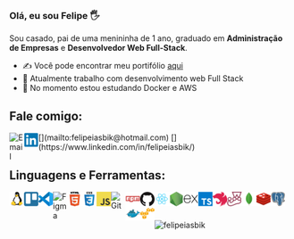 ### Olá, eu sou Felipe 🖐
Sou casado, pai de uma menininha de 1 ano, graduado em **Administração de Empresas** e **Desenvolvedor Web Full-Stack**.

- ✍ Você pode encontrar meu portifólio [aqui](https://github.com/felipeiasbik?tab=repositories)
- 🔭 Atualmente trabalho com desenvolvimento web Full Stack
- 🌱 No momento estou estudando Docker e AWS

## Fale comigo:
<div>
    [<img align="left" alt="Email" width="26px" src="https://upload.wikimedia.org/wikipedia/commons/4/4e/Mail_%28iOS%29.svg" />](mailto:felipeiasbik@hotmail.com)
    [<img align="left" alt="LinkedIn" width="26px" src="https://github.com/devicons/devicon/blob/master/icons/linkedin/linkedin-original.svg" />](https://www.linkedin.com/in/felipeiasbik/)
</div>


## Linguagens e Ferramentas:
<div>
<img align="left" alt="Linux" width="26px"
    src="https://raw.githubusercontent.com/devicons/devicon/master/icons/linux/linux-original.svg" />
    <img align="left" alt="Trello" width="26px"
    src="https://github.com/devicons/devicon/blob/master/icons/trello/trello-plain.svg" />
    <img align="left" alt="Visual Studio Code" width="26px" src="https://github.com/devicons/devicon/blob/master/icons/vscode/vscode-original.svg" />
    <img align="left" alt="Figma" width="26px"
    src="https://www.vectorlogo.zone/logos/figma/figma-icon.svg" />
    <img align="left" alt="HTML5" width="26px" src="https://raw.githubusercontent.com/github/explore/80688e429a7d4ef2fca1e82350fe8e3517d3494d/topics/html/html.png" />
    <img align="left" alt="CSS3" width="26px" src="https://raw.githubusercontent.com/github/explore/80688e429a7d4ef2fca1e82350fe8e3517d3494d/topics/css/css.png" />
    <img align="left" alt="JavaScript" width="26px" src="https://raw.githubusercontent.com/github/explore/80688e429a7d4ef2fca1e82350fe8e3517d3494d/topics/javascript/javascript.png" />
    <img align="left" alt="Git" width="26px"
    src="https://www.vectorlogo.zone/logos/git-scm/git-scm-icon.svg" />
    <img align="left" alt="NPM" width="26px"
    src="https://github.com/devicons/devicon/blob/master/icons/npm/npm-original-wordmark.svg" />
    <img align="left" alt="GitHub" width="26px" src="https://raw.githubusercontent.com/github/explore/78df643247d429f6cc873026c0622819ad797942/topics/github/github.png" />
    <img align="left" alt="React" width="26px" src="https://raw.githubusercontent.com/github/explore/80688e429a7d4ef2fca1e82350fe8e3517d3494d/topics/react/react.png" />
    <img align="left" alt="Node.js" width="26px" src="https://raw.githubusercontent.com/github/explore/80688e429a7d4ef2fca1e82350fe8e3517d3494d/topics/nodejs/nodejs.png" />
    <img align="left" alt="Express" width="26px" src="https://github.com/devicons/devicon/blob/master/icons/express/express-original.svg" />
    <img align="left" alt="Typescript" width="26px"
    src="https://github.com/devicons/devicon/blob/master/icons/typescript/typescript-original.svg" />
    <img align="left" alt="Nest.js" width="26px"
    src="https://github.com/devicons/devicon/blob/master/icons/nestjs/nestjs-plain.svg" />
    <img align="left" alt="Jest" width="26px"
    src="https://github.com/devicons/devicon/blob/master/icons/jest/jest-plain.svg" />
    <img align="left" alt="MongoDB" width="26px"
    src="https://github.com/devicons/devicon/blob/master/icons/mongodb/mongodb-original.svg" />
    <img align="left" alt="Redis" width="26px"
    src="https://github.com/devicons/devicon/blob/master/icons/redis/redis-original.svg" />
    <img align="left" alt="PostgreSQL" width="26px"
    src="https://github.com/devicons/devicon/blob/master/icons/postgresql/postgresql-original.svg" />
    <img align="left" alt="Docker" width="26px"
    src="https://github.com/devicons/devicon/blob/master/icons/docker/docker-original.svg" />
    <img align="left" alt="AWS" width="26px"
    src="https://github.com/devicons/devicon/blob/master/icons/amazonwebservices/amazonwebservices-original.svg" />
      <br><br><br>
    <img align="left" src="https://github-readme-stats.vercel.app/api/top-langs?username=felipeiasbik&show_icons=true&locale=en&layout=compact" alt="felipeiasbik" />
</div>
